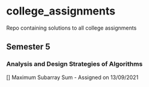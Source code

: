 # college_assignments
Repo containing solutions to all college assignments

## Semester 5
### Analysis and Design Strategies of Algorithms

[] Maximum Subarray Sum - Assigned on 13/09/2021
